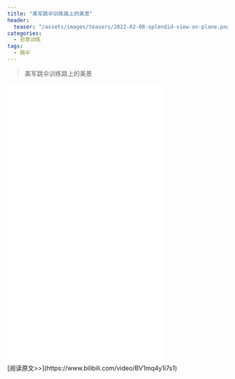 ```yaml
---
title: "美军跳伞训练路上的美景"
header:
  teaser: "/assets/images/teasers/2022-02-08-splendid-view-on-plane.png"
categories:
  - 日常训练
tags:
  - 跳伞
---
```


>美军跳伞训练路上的美景

<iframe width="360px" height="640px" src="//player.bilibili.com/player.html?aid=594707447&bvid=BV1mq4y1i7s1&cid=545790012&page=1" scrolling="no" border="0" frameborder="no" framespacing="0" allowfullscreen="true"> </iframe>
<br/>
[阅读原文>>](https://www.bilibili.com/video/BV1mq4y1i7s1)

